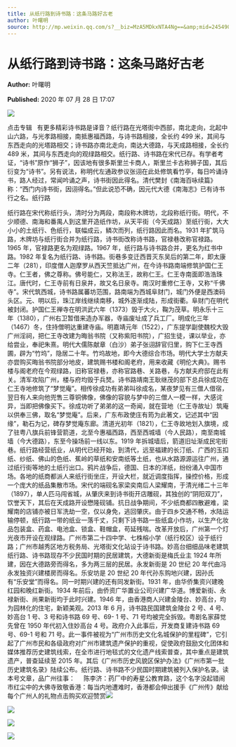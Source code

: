 ```yaml
---
title: 从纸行路到诗书路：这条马路好古老
author: 叶曙明
source: http://mp.weixin.qq.com/s?__biz=MzA5MDkxNTA4Ng==&amp;mid=2454909723&amp;idx=1&amp;sn=7059dbcfb44894c02029f77c1acf6504&amp;chksm=87a23b7ab0d5b26cdc0ce5ceeffdeb27aec1b43b7b4eaf5317070d8d9f609acb594dffc16156#rd
---
```


# 从纸行路到诗书路：这条马路好古老

**Author:** 叶曙明

**Published:** 2020 年 07 月 28 日 17:07

![](https://mmbiz.qpic.cn/mmbiz_gif/Ljib4So7yuWiatGiapD46vqo7m44T8eaq8ibBdQ4X4vb5IjbXPz1oqBTMviaFP6jIJyQee86FMQ2piadtP4aLUjhJk5g/640?wx_fmt=gif)

点击专辑   有更多精彩诗书路是译音？纸行路在光塔街中西部，南北走向，北起中山六路，与光孝路相接，南抵惠福西路，与诗书路相接，全长约 499 米，其间与东西走向的光塔路相交；诗书路亦南北走向，南达大德路，与天成路相接，全长约 489 米，其间与东西走向的观绿路相交。纸行路、诗书路在宋代已存。有学者考证，“诗书”原作“狮子”，因该地有很多斯里兰卡商人，斯里兰卡古称狮子国，其后衍变为“诗书”。另有说法，称明代左通政参议张诩在此处修筑看竹亭，每日吟诵诗书，路人经过，常闻吟诵之声，诗书街因此得名。清代樊封《南海百咏续篇》称：“西门内诗书街，因诩得名。”但此说恐不确，因元代大德《南海志》已有诗书行之名。纸行路

纸行路在宋代称纸行头，清时分为两段，南段称木牌坊，北段称纸行街。明代，不少顺德、南海和番禺人到这里开造纸作坊，从天平街（今天成路）至纸行街，大大小小的土纸行、色纸行，联幅成云，鳞次而列，纸行路因此而名。1931 年扩筑马路，木牌坊与纸行街合并为纸行路，诗书街改称诗书路，官禄巷改称官禄路。1965 年，官禄路更名为观绿路。1967 年，纸行路与诗书路合并，更名为红书中路。1982 年复名为纸行路、诗书路。街巷多变迁西晋灭东吴后的第二年，即太康二年（281），印度僧人迦摩罗从西天竺抵达广州，在今诗书路南端修筑护国仁王寺。仁王者，佛之尊称。佛号能仁，又称法王，故称仁王。仁王寺南面即浩浩珠江。唐代时，仁王寺前有日泉井，故又名日泉寺。南汉时重修仁王寺，又称“千佛寺”。宋代筑西城，诗书路属蕃坊范围，路南端为西城阜财门，城门外便是西澳码头区。元、明以后，珠江岸线继续南移，城外逐渐成陆，形成街衢。阜财门在明代被封闭。护国仁王禅寺在明洪武六年（1373）毁于大火，鞠为茂草。明永乐十三年（1380），广州右卫暂借来造办军器，寺庙废址成了兵工厂。明成化三年（1467）冬，住持僧明达重建寺庙。明嘉靖元年（1522），广东提学副使魏校大毁广州淫祠，把仁王寺改建为晦翁书院（又称紫阳书院），广招生徒，课以举业，亦给尝业，奉祀朱熹。明代大儒陈献章（白沙）弟子张诩辞官归里，购下仁王寺西圃，辟为“竹坞”，隐居二十年。竹坞故地，即今大德综合市场。明代大学士方献夫亦尝购买晦翁书院部分地皮，建筑赐书楼和阁老府，用来收藏《明伦大典》。赐书楼与阁老府在今观绿路，旧称官禄巷，亦称官路巷、关路巷，与方献夫府邸在此有关。清军攻陷广州，楼与府均毁于兵燹。诗书路靖南王耿继茂的部下总兵徐成功在仁王寺地修筑了“梦觉庵”。相传徐成功有弟弟叫徐成名，某夜梦见有三僧人借宿，翌日有人来向他兜售三尊铜佛像，佛像的容貌与梦中的三僧人一模一样，大感诧异，当即把佛像买下。徐成功听了弟弟的这一奇闻，就在营地（仁王寺故址）筑庵以供奉三佛，取名“梦觉庵”。后来，广东布政使庄有筠为此著文，记述其中“因缘”，勒石为记，碑存梦觉庵东廊。清道光初年（1821），仁王寺故地划入旗境，成了驻粤八旗兵前锋营箭道，北至今惠福西路，西至西城墙（今人民路），南至南城墙（今大德路），东至今操场前一线以东。1919 年拆城墙后，箭道旧址渐成民宅街巷。纸行路经营纸业，从明代已经开始，到清代，远至福建的长汀纸、广西的玉扣纸、纱纸、佛山的色纸、蕉岭的草纸和安南纸等土纸，也从水路源源运往广州，通过纸行街等地的土纸行出口。鸦片战争后，德国、日本的洋纸，纷纷涌入中国市场。各地的纸商都派人来纸行街坐庄，开设大栏，就近调度指挥，操控价格，形成一个庞大的纸品集散市场。宋代的端砚名家梁奕南后人梁耀南，于清光绪二十三年（1897），单人匹马闯省城，从肇庆来到诗书街开店雕砚，其独创的“阴阳双刀”，饮誉天下，其后在天成路开设懋隆砚铺。抗日战争期间，不少纸商都四散避难，梁耀南的店铺亦被日军洗劫一空，仅以身免，逃回肇庆。由于四乡交通不畅，水陆运输停顿，纸行路一带的纸业一落千丈，只剩下诗书路一些纸盒小作坊，以生产化妆品包装盒、药盒、电池盒、锁盒、鞋帽盒，苟延残喘。改革开放后，广州第一个灯光夜市开设在观绿路。广州市第二十四中学、七株榕小学（纸行校区）设于纸行路；广州市越秀区地方税务局、光塔街文化站设于诗书路。妙高台细细品味老建筑纸行路、诗书路现存不少民国时期的民居建筑，大德新街是梅氏业主 1924 年所建，因在大德路旁而得名，多为两三层的民居。永发新街是 20 世纪 20 年代由冯永发独资兴建楼房而得名。乐安坊是 20 世纪 20 年代孙东购地兴建，因孙氏有“乐安堂”而得名。同一时期兴建的还有同发新街。1931 年，由华侨集资兴建晚红园和晚红新街。1934 年前后，由侨资广华置业公司兴建广华道。博爱新街、永禄新街、尚果新街均于此时兴建。1946 年，由香港商人兴建金陵台、妙高台，均为园林化的住宅，新颖美观。2013 年 6 月，诗书路民国建筑金陵台 2 号、4 号、妙高台 1 号、3 号和诗书路 69 号、69- 1 号、71 号均被完全拆毁。粤剧名家薛觉先曾在 1950 年代初入住妙高台 4 号。政府介入此事后，开发商复建诗书路 69 号、69-1 号和 71 号。此一事件被视为“广州市历史文化名城保护的里程碑”，它引起了广州市民和各级政府对广州市建筑遗产保护的重视，促使政府鼓励文化团体和媒体推荐历史建筑线索，在全市进行地毯式的文化遗产线索普查，其中重点是建筑遗产，普查延续至 2015 年。其后《广州市历史风貌区保护办法》《广州市第一批历史建筑名录》陆续公布。纸行路、诗书路不少民国时期建筑被列入保护名录。读本号文章，品广州往事：     陈李济：药厂中的寿星公教育路，这个名字没起错闹市红尘中的大佛寺致敬香港：每当内地遭难时，香港都会伸出援手《广州传》献给每个广州人的礼物点击购买欢迎赞赏![](https://mmbiz.qpic.cn/mmbiz_jpg/PJWG74pLsMb4a7ncqAaI5iaibqYKNnwQGaFjjJgexsb1aqn7pMOJXSOaHDqibCrXHibic9aKUC79aWKEv4NTBQRXWJQ/640?wx_fmt=jpeg)

![](https://mmbiz.qpic.cn/mmbiz_jpg/PJWG74pLsMb4a7ncqAaI5iaibqYKNnwQGaK2oSBJgz3M6hpCfbGKM6t26VAbTvA5aibWsRzn5Er04UT5xE4TvOZOQ/640?wx_fmt=jpeg)

![](https://mmbiz.qpic.cn/mmbiz_jpg/PJWG74pLsMb4a7ncqAaI5iaibqYKNnwQGaJicTsQHqe3DXF0QBVa1sibrs5ialqWNaITlbOwbNWeWdEXXVPyicONdibxA/640?wx_fmt=jpeg)

![](https://mmbiz.qpic.cn/mmbiz_jpg/oInJic7yAshiaqSneVMv9vN40LutPPrVtibBn3BXOSHAKfLwonYxPBuWIm8zHXS4yXPiaQ5PHeQ4dyXgbzXDufDGZg/640?wx_fmt=jpeg)
